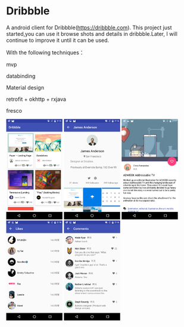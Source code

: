 # Dribbble
A android client for Dribbble(https://dribbble.com).
This project just started,you can use it browse shots and details in dribbble.Later,
I will continue to improve it until it can be used.

With the following techniques：

mvp

databinding

Material design

retrofit + okhttp + rxjava

fresco

<img src="https://github.com/shenxing118/Dribbble/blob/master/app/src/main/res/drawable/screenshot1.png" width="30%" height="30%">

<img src="https://github.com/shenxing118/Dribbble/blob/master/app/src/main/res/drawable/screenshot2.png" width="30%" height="30%">

<img src="https://github.com/shenxing118/Dribbble/blob/master/app/src/main/res/drawable/screenshot3.png" width="30%" height="30%">

<img src="https://github.com/shenxing118/Dribbble/blob/master/app/src/main/res/drawable/screenshot4.png" width="30%" height="30%">

<img src="https://github.com/shenxing118/Dribbble/blob/master/app/src/main/res/drawable/screenshot5.png" width="30%" height="30%">
